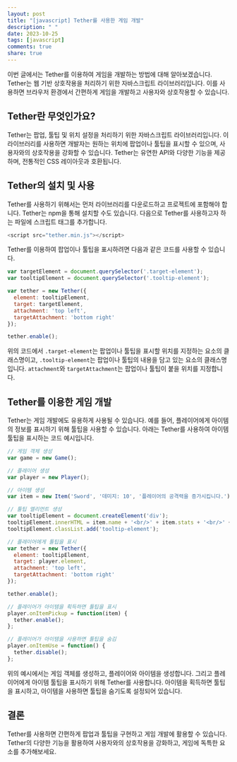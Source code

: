 ```yaml
---
layout: post
title: "[javascript] Tether를 사용한 게임 개발"
description: " "
date: 2023-10-25
tags: [javascript]
comments: true
share: true
---
```


이번 글에서는 Tether를 이용하여 게임을 개발하는 방법에 대해 알아보겠습니다. Tether는 웹 기반 상호작용을 처리하기 위한 자바스크립트 라이브러리입니다. 이를 사용하면 브라우저 환경에서 간편하게 게임을 개발하고 사용자와 상호작용할 수 있습니다.

## Tether란 무엇인가요?

Tether는 팝업, 툴팁 및 위치 설정을 처리하기 위한 자바스크립트 라이브러리입니다. 이 라이브러리를 사용하면 개발자는 원하는 위치에 팝업이나 툴팁을 표시할 수 있으며, 사용자와의 상호작용을 강화할 수 있습니다. Tether는 유연한 API와 다양한 기능을 제공하며, 전통적인 CSS 레이아웃과 호환됩니다.

## Tether의 설치 및 사용

Tether를 사용하기 위해서는 먼저 라이브러리를 다운로드하고 프로젝트에 포함해야 합니다. Tether는 npm을 통해 설치할 수도 있습니다. 다음으로 Tether를 사용하고자 하는 파일에 스크립트 태그를 추가합니다.

```javascript
<script src="tether.min.js"></script>
```

Tether를 이용하여 팝업이나 툴팁을 표시하려면 다음과 같은 코드를 사용할 수 있습니다.

```javascript
var targetElement = document.querySelector('.target-element');
var tooltipElement = document.querySelector('.tooltip-element');

var tether = new Tether({
  element: tooltipElement,
  target: targetElement,
  attachment: 'top left',
  targetAttachment: 'bottom right'
});

tether.enable();
```

위의 코드에서 `.target-element`는 팝업이나 툴팁을 표시할 위치를 지정하는 요소의 클래스명이고, `.tooltip-element`는 팝업이나 툴팁의 내용을 담고 있는 요소의 클래스명입니다. `attachment`와 `targetAttachment`는 팝업이나 툴팁이 붙을 위치를 지정합니다.

## Tether를 이용한 게임 개발

Tether는 게임 개발에도 유용하게 사용될 수 있습니다. 예를 들어, 플레이어에게 아이템의 정보를 표시하기 위해 툴팁을 사용할 수 있습니다. 아래는 Tether를 사용하여 아이템 툴팁을 표시하는 코드 예시입니다.

```javascript
// 게임 객체 생성
var game = new Game();

// 플레이어 생성
var player = new Player();

// 아이템 생성
var item = new Item('Sword', '데미지: 10', '플레이어의 공격력을 증가시킵니다.');

// 툴팁 엘리먼트 생성
var tooltipElement = document.createElement('div');
tooltipElement.innerHTML = item.name + '<br/>' + item.stats + '<br/>' + item.description;
tooltipElement.classList.add('tooltip-element');

// 플레이어에게 툴팁을 표시
var tether = new Tether({
  element: tooltipElement,
  target: player.element,
  attachment: 'top left',
  targetAttachment: 'bottom right'
});

tether.enable();

// 플레이어가 아이템을 획득하면 툴팁을 표시
player.onItemPickup = function(item) {
  tether.enable();
};

// 플레이어가 아이템을 사용하면 툴팁을 숨김
player.onItemUse = function() {
  tether.disable();
};
```

위의 예시에서는 게임 객체를 생성하고, 플레이어와 아이템을 생성합니다. 그리고 플레이어에게 아이템 툴팁을 표시하기 위해 Tether를 사용합니다. 아이템을 획득하면 툴팁을 표시하고, 아이템을 사용하면 툴팁을 숨기도록 설정되어 있습니다.

## 결론

Tether를 사용하면 간편하게 팝업과 툴팁을 구현하고 게임 개발에 활용할 수 있습니다. Tether의 다양한 기능을 활용하여 사용자와의 상호작용을 강화하고, 게임에 독특한 요소를 추가해보세요.
